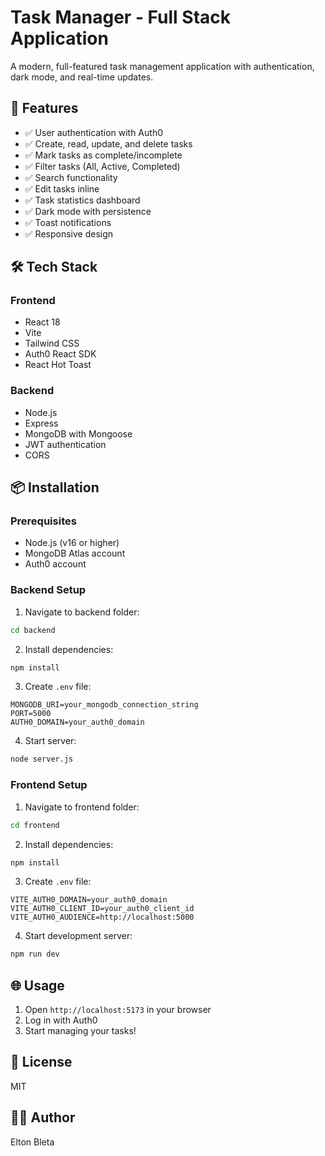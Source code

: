 # Task Manager - Full Stack Application

A modern, full-featured task management application with authentication, dark mode, and real-time updates.

## 🚀 Features

- ✅ User authentication with Auth0
- ✅ Create, read, update, and delete tasks
- ✅ Mark tasks as complete/incomplete
- ✅ Filter tasks (All, Active, Completed)
- ✅ Search functionality
- ✅ Edit tasks inline
- ✅ Task statistics dashboard
- ✅ Dark mode with persistence
- ✅ Toast notifications
- ✅ Responsive design

## 🛠️ Tech Stack

### Frontend
- React 18
- Vite
- Tailwind CSS
- Auth0 React SDK
- React Hot Toast

### Backend
- Node.js
- Express
- MongoDB with Mongoose
- JWT authentication
- CORS

## 📦 Installation

### Prerequisites
- Node.js (v16 or higher)
- MongoDB Atlas account
- Auth0 account

### Backend Setup

1. Navigate to backend folder:
```bash
cd backend
```

2. Install dependencies:
```bash
npm install
```

3. Create `.env` file:
```
MONGODB_URI=your_mongodb_connection_string
PORT=5000
AUTH0_DOMAIN=your_auth0_domain
```

4. Start server:
```bash
node server.js
```

### Frontend Setup

1. Navigate to frontend folder:
```bash
cd frontend
```

2. Install dependencies:
```bash
npm install
```

3. Create `.env` file:
```
VITE_AUTH0_DOMAIN=your_auth0_domain
VITE_AUTH0_CLIENT_ID=your_auth0_client_id
VITE_AUTH0_AUDIENCE=http://localhost:5000
```

4. Start development server:
```bash
npm run dev
```

## 🌐 Usage

1. Open `http://localhost:5173` in your browser
2. Log in with Auth0
3. Start managing your tasks!

## 📝 License

MIT

## 👨‍💻 Author

Elton Bleta
